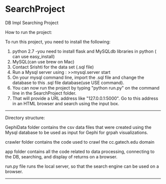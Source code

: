 SearchProject
=============

DB Impl Searching Project

How to run the project:

To run this project, you need to install the following:

1. python 2.7 
  -you need to install flask and MySQLdb libraries in python ( can use easy_install)
2. MySQL(can use brew on Mac)
3. Contact Srishti for the data set (.sql file)
4. Run a Mysql server using : >>mysql.server start
5. On your mysql command line, import the .sql file and change the database to this .sql file database(use USE command).
6. You can now run the project by typing "python run.py" on the command line in the SearchProject folder.
7. That will provide a URL address like "127.0.0.1:5000". Go to this address in an HTML browser and search using the input box.

--------------------------------------------------------------------------------------------------------------------------

Directory structure:

GephiData folder contains the csv data files that were created using the Mysql database to be used as input for Gephi for grpah visualizations.

crawler folder contains the code used to crawl the cc.gatech.edu domain

app folder contains all the code related to data processing, connecting to the DB, searching, and display of returns on a browser.

run.py file runs the local server, so that the search engine can be used on a browser.

--------------------------------------------------------------------------------------------------------------------------




